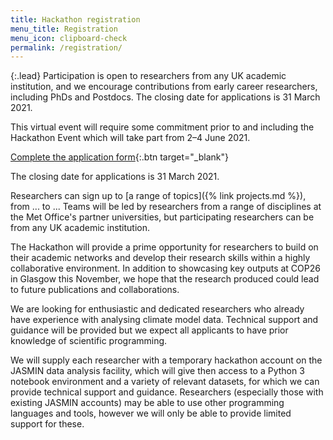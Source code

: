```yaml
---
title: Hackathon registration
menu_title: Registration
menu_icon: clipboard-check
permalink: /registration/
---
```


{:.lead}
Participation is open to researchers from any UK academic institution, and we
encourage contributions from early career researchers, including PhDs and
Postdocs. The closing date for applications is 31 March 2021.

<div class="aside" markdown="1">
This virtual event will require some commitment prior to and including the
Hackathon Event which will take part from 2–4 June 2021.

[Complete the application form](https://forms.office.com/Pages/ResponsePage.aspx?id=MH_ksn3NTkql2rGM8aQVGw_pOzWxiVREohc9UmBS3JRURDc1NU04STBJVUVETERORDRCU1Y0NTFWWC4u){:.btn target="_blank"}

The closing date for applications is 31 March 2021.
</div>

Researchers can sign up to [a range of topics]({% link projects.md %}), from ...
to ... Teams will be led by researchers from a range of disciplines at the Met
Office's partner universities, but participating researchers can be from any UK
academic institution.

The Hackathon will provide a prime opportunity for researchers to build on their
academic networks and develop their research skills within a highly
collaborative environment. In addition to showcasing key outputs at COP26 in
Glasgow this November, we hope that the research produced could lead to future
publications and collaborations.

We are looking for enthusiastic and dedicated researchers who already have
experience with analysing climate model data. Technical support and guidance
will be provided but we expect all applicants to have prior knowledge of
scientific programming.

We will supply each researcher with a temporary hackathon account on the JASMIN
data analysis facility, which will give then access to a Python 3 notebook
environment and a variety of relevant datasets, for which we can provide
technical support and guidance. Researchers (especially those with existing
JASMIN accounts) may be able to use other programming languages and tools,
however we will only be able to provide limited support for these.

